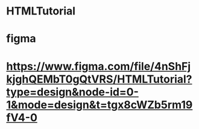 # HTMLTutorial

# figma
# https://www.figma.com/file/4nShFjkjghQEMbT0gQtVRS/HTMLTutorial?type=design&node-id=0-1&mode=design&t=tgx8cWZb5rm19fV4-0
